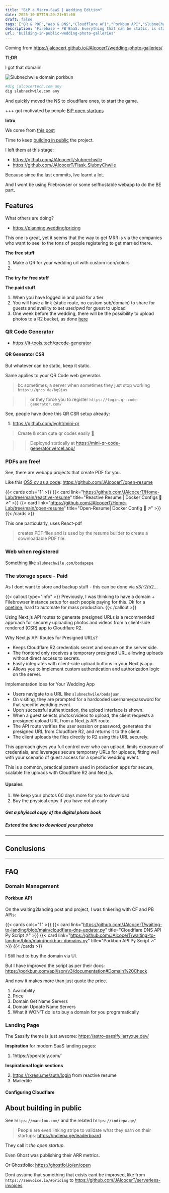 ```yaml
---
title: "BiP a Micro-SaaS | Wedding Edition"
date: 2025-10-07T19:20:21+01:00
draft: false
tags: ["QR & PDF","Web & DNS","Cloudflare API","Porkbun API","SlubneChwile","R2"]
description: 'Firebase + PB BaaS. Everything that can be static, is static. CSR Rendering QR and PDFs in browser 🤯'
url: 'building-in-public-wedding-photo-galleries'
---
```


Coming from https://jalcocert.github.io/JAlcocerT/wedding-photo-galleries/

**Tl;DR**

I got that domain!

![Slubnechwile domain porkbun](/blog_img/web/porkbun-slubne.png)

```sh
#dig jalcocertech.com any
dig slubnechwile.com any
```

And quickly moved the NS to cloudflare ones, to start the game.

+++ got motivated by people [BiP open startups](#about-building-in-public)

**Intro**

We come from [this post](https://jalcocert.github.io/JAlcocerT/wedding-photo-galleries/)

Time to keep [building in public]() the project.

I left them at this stage:

* https://github.com/JAlcocerT/slubnechwile
* https://github.com/JAlcocerT/Flask_SlubnyChwile

Because since the last commits, Ive learnt a lot.

And I wont be using Filebrowser or some selfhostable webapp to do the BE part.




## Features

What others are doing?

* https://planning.wedding/pricing

This one is great, yet it seems that the way to get MRR is via the companies who want to seel to the tons of people registering to get married there.




**The free stuff**

1. Make a QR for your wedding url with custom icon/colors
2. 

**The try for free stuff**

**The paid stuff**

1. When you have logged in and paid for a tier
2. You will have a link (static route, no custom sub/domain) to share for guests and availity to set user/pwd for guest to upload
3. One week before the wedding, there will be the possibility to upload photos to a R2 bucket, as done [here](https://jalcocert.github.io/JAlcocerT/hugo-pocketbase-and-r2/)

### QR Code Generator

* https://it-tools.tech/qrcode-generator


#### QR Generator CSR

But whatever can be static, keep it static.

Same applies to your QR Code web generator.

> bc sometimes, a server when sometimes they just stop working `https://qrco.de/bg9jax`

> > or they force you to register `https://login.qr-code-generator.com/`

See, people have done this QR CSR setup already:

1. https://github.com/lyqht/mini-qr

>  Create & scan cute qr codes easily 👾 

> > Deployed statically at https://mini-qr-code-generator.vercel.app/


### PDFs are free!

See, there are webapp projects that create PDF for you.

Like this [OSS cv as a code](https://fossengineer.com/open-source-curriculum/): https://github.com/JAlcocerT/open-resume


{{< cards cols="1" >}}
  {{< card link="https://github.com/JAlcocerT/Home-Lab/tree/main/reactive-resume" title="Reactive Resume | Docker Configs 🐋 ↗" >}}
  {{< card link="https://github.com/JAlcocerT/Home-Lab/tree/main/open-resume" title="Open-Resume| Docker Config 🐋 ↗" >}}
{{< /cards >}}

This one particularly, uses React-pdf 

> creates PDF files and is used by the resume builder to create a downloadable PDF file.

### Web when registered

Something like `slubnechwile.com/bodapepe`


### The storage space - Paid

As I dont want to store and backup stuff - this can be done via s3/r2/b2...

{{< callout type="info" >}}
Previously, I was thinking to have a domain + Filebrowser instance setup for each people paying for this. Ok for a [onetime](https://jalcocert.github.io/JAlcocerT/software-for-weddings/), hard to automate for mass production.
{{< /callout >}}


Using Next.js API routes to generate presigned URLs is a recommended approach for securely uploading photos and videos from a client-side rendered (CSR) app to Cloudflare R2.

Why Next.js API Routes for Presigned URLs?

- Keeps Cloudflare R2 credentials secret and secure on the server side.
- The frontend only receives a temporary presigned URL allowing uploads without direct access to secrets.
- Easily integrates with client-side upload buttons in your Next.js app.
- Allows you to implement custom authentication and authorization logic on the server.

Implementation Idea for Your Wedding App
- Users navigate to a URL like `slubnechwile/bodajuan`.
- On visiting, they are prompted for a hardcoded username/password for that specific wedding event.
- Upon successful authentication, the upload interface is shown.
- When a guest selects photos/videos to upload, the client requests a presigned upload URL from a Next.js API route.
- The API route verifies the user session or password, generates the presigned URL from Cloudflare R2, and returns it to the client.
- The client uploads the files directly to R2 using this URL securely.

This approach gives you full control over who can upload, limits exposure of credentials, and leverages secure temporary URLs for uploads, fitting well with your scenario of guest access for a specific wedding event.

This is a common, practical pattern used in production apps for secure, scalable file uploads with Cloudflare R2 and Next.js.


#### Upsales

1. We keep your photos 60 days more for you to download
2. Buy the physical copy if you have not already

##### Get a phyiscal copy of the digital photo book


##### Extend the time to download your photos






---

## Conclusions



---

## FAQ

### Domain Management

#### Porkbun API

On the waiting2landing post and project, I was tinkering with CF and PB APIs:

{{< cards cols="1" >}}
  {{< card link="https://github.com/JAlcocerT/waiting-to-landing/blob/main/cloudflare-dns-updater.py" title="Cloudflare DNS API Py Script ↗" >}}
  {{< card link="https://github.com/JAlcocerT/waiting-to-landing/blob/main/porkbun-domains.py" title="Porkbun API Py Script ↗" >}}
{{< /cards >}}

I Still had to buy the domain via UI.

But I have improved the script as per their docs: https://porkbun.com/api/json/v3/documentation#Domain%20Check

And now it makes more than just quote the price.

1. Availability
2. Price
3. Domain Get Name Servers
4. Domain Update Name Servers
5. What it WON'T do is to buy a domain for you programatically

### Landing Page

The Sassify theme is just awsome: https://astro-sassify.larryxue.dev/

**Inspiration** for modern SaaS landing pages:

1. 1https://operately.com/`


**Inspirational login sections**

2. https://rxresu.me/auth/login from reactive resume
3. Mailerlite 


#### Configuring Cloudflare


## About building in public

See `https://marclou.com/` and the related h`ttps://indiepa.ge/`

> People are even linking stripe to validate what they earn on their startups: https://indiepa.ge/leaderboard

They call it *the open startup*. 

Even Ghost was publishing their ARR metrics.

Or Ghostfolio: https://ghostfol.io/en/open

Dont assume that something that exists cant be improved, like from `https://zenvoice.io/#pricing` to https://github.com/JAlcocerT/serverless-invoices